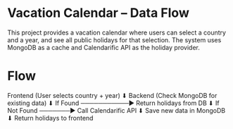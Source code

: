 # Vacation Calendar – Data Flow

This project provides a vacation calendar where users can select a country and a year, and see all public holidays for that selection. The system uses MongoDB as a cache and Calendarific API as the holiday provider.

#  Flow

Frontend (User selects country + year)
        ⬇
Backend (Check MongoDB for existing data)
        ⬇
If Found ───────────▶ Return holidays from DB
        ⬇
If Not Found ───────▶ Call Calendarific API
        ⬇
Save new data in MongoDB
        ⬇
Return holidays to frontend
